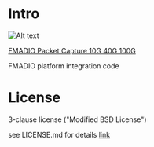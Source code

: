 # Intro 

![Alt text](http://fmad.io/analytics/logo_capmerge.png "fmadio platform integration")


[FMADIO Packet Capture 10G 40G 100G](https://fmad.io)


FMADIO platform integration code 




# License

3-clause license ("Modified BSD License")

see LICENSE.md for details
[link](https://github.com/fmadio/platform/blob/main/LICENSE.md)


